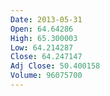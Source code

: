 ```yaml
---
Date: 2013-05-31
Open: 64.64286
High: 65.300003
Low: 64.214287
Close: 64.247147
Adj Close: 50.400158
Volume: 96075700
---
```

